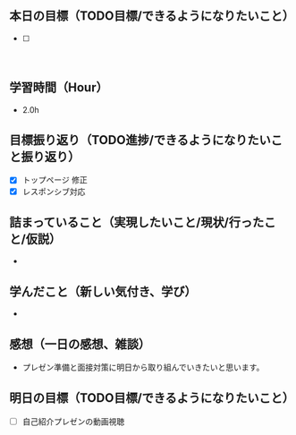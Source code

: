 ## 本日の目標（TODO目標/できるようになりたいこと）
- [ ]
　
## 学習時間（Hour）
- 2.0h

## 目標振り返り（TODO進捗/できるようになりたいこと振り返り）
- [x] トップページ 修正
- [x] レスポンシブ対応

##  詰まっていること（実現したいこと/現状/行ったこと/仮説）
-

## 学んだこと（新しい気付き、学び）
-

## 感想（一日の感想、雑談）
- プレゼン準備と面接対策に明日から取り組んでいきたいと思います。

## 明日の目標（TODO目標/できるようになりたいこと）
- [ ] 自己紹介プレゼンの動画視聴
